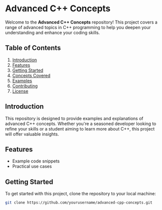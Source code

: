 # Advanced C++ Concepts

Welcome to the **Advanced C++ Concepts** repository! This project covers a range of advanced topics in C++ programming to help you deepen your understanding and enhance your coding skills.

## Table of Contents
1. [Introduction](#introduction)
2. [Features](#features)
3. [Getting Started](#getting-started)
4. [Concepts Covered](#concepts-covered)
5. [Examples](#examples)
6. [Contributing](#contributing)
7. [License](#license)

## Introduction
This repository is designed to provide examples and explanations of advanced C++ concepts. Whether you're a seasoned developer looking to refine your skills or a student aiming to learn more about C++, this project will offer valuable insights.

## Features
- Example code snippets
- Practical use cases

## Getting Started
To get started with this project, clone the repository to your local machine:

```sh
git clone https://github.com/yourusername/advanced-cpp-concepts.git
```

Navigate to the project directory:

```sh
cd advanced-cpp-concepts
```

Compile and run the examples using your preferred C++ compiler. For instance, using `g++`:

```sh
g++ -o example examples/example.cpp
./example
```

## Concepts Covered
### 1. STL Containers
- **Vector**: Dynamic array implementation.
- **List**: Doubly linked list.
- **Map**: Key-value pairs with unique keys.
- **Set**: Collection of unique elements.
- **Stack**: LIFO data structure.
- **Queue**: FIFO data structure.

### 2. Operator Overloading
- Overloading operators for custom behavior.

### 3. Templates
- Function templates
- Class templates

### 4. Function Pointers
- Using pointers to functions for callback mechanisms.

### 5. Object Slicing
- Understanding object slicing and how to prevent it.

### 6. Abstract Classes
- Defining and using abstract classes with pure virtual functions.

## Examples
- [Vector Example](examples/vector_example.cpp)
- [List Example](examples/list_example.cpp)
- [Map Example](examples/map_example.cpp)
- [Set Example](examples/set_example.cpp)
- [Stack and Queue Example](examples/stack_queue_example.cpp)
- [Operator Overloading Example](examples/operator_overloading_example.cpp)
- [Template Example](examples/template_example.cpp)
- [Function Pointer Example](examples/function_pointer_example.cpp)
- [Object Slicing Example](examples/object_slicing_example.cpp)
- [Abstract Class Example](examples/abstract_class_example.cpp)

Each example is located in the `examples` directory and includes comments to help you understand the code.

## Contributing
Contributions are welcome! If you have an idea for improving this project or adding new examples, feel free to open an issue or submit a pull request.

1. Fork the repository
2. Create a new branch (`git checkout -b feature-branch`)
3. Commit your changes (`git commit -am 'Add new feature'`)
4. Push to the branch (`git push origin feature-branch`)
5. Open a pull request

## License
This project is licensed under the MIT License. See the [LICENSE](LICENSE) file for more details.

---

Happy coding! If you have any questions or feedback, please open an issue or reach out.

---

Feel free to adjust any sections to better fit your project specifics and personal style.

